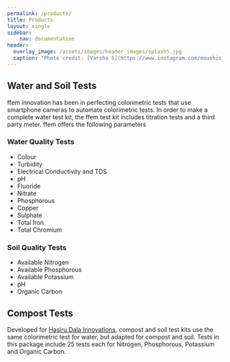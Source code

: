 ```yaml
---
permalink: /products/
title: Products
layout: single
sidebar: 
    nav: documentation
header:
  overlay_image: /assets/images/header_images/splash5.jpg
  caption: "Photo credit: [Varsha S](https://www.instagram.com/moushis_magic/)"
---
```


## Water and Soil Tests
ffem innovation has been in perfecting colorimetric tests that use smartphone cameras to automate colorimetric tests. In order to make a complete water test kit, the ffem test kit includes titration tests and a third party meter. ffem offers the following parameters

### Water Quality Tests
* Colour
* Turbidity
* Electrical Conductivity and TDS
* pH
* Fluoride
* Nitrate
* Phosphorous
* Copper
* Sulphate
* Total Iron
* Total Chromium

### Soil Quality Tests
* Available Nitrogen
* Available Phosphorous
* Available Potassium
* pH
* Organic Carbon

## Compost Tests
Developed for [Hasiru Dala Innovations](https://hasirudalainnovations.com/), compost and soil test kits use the same colorimetric test for water, but adapted for compost and soil. Tests in this package include 25 tests each for Nitrogen, Phosphorous, Potassium and Organic Carbon.

